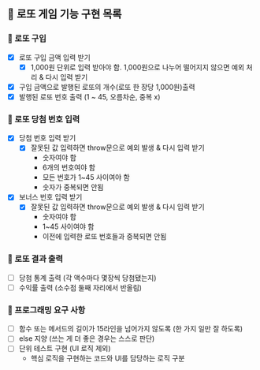 ## 🎱 로또 게임 기능 구현 목록

### 📌 로또 구입

- [x] 로또 구입 금액 입력 받기
  - [x] 1,000원 단위로 입력 받아야 함. 1,000원으로 나누어 떨어지지 않으면 예외 처리 & 다시 입력 받기
- [x] 구입 금액으로 발행된 로또의 개수(로또 한 장당 1,000원)출력
- [x] 발행된 로또 번호 출력 (1 ~ 45, 오름차순, 중복 x)

### 📌 로또 당첨 번호 입력

- [x] 당첨 번호 입력 받기
  - [x] 잘못된 값 입력하면 throw문으로 예외 발생 & 다시 입력 받기
    - 숫자여야 함
    - 6개의 번호여야 함
    - 모든 번호가 1~45 사이여야 함
    - 숫자가 중복되면 안됨
- [x] 보너스 번호 입력 받기
  - [x] 잘못된 값 입력하면 throw문으로 예외 발생 & 다시 입력 받기
    - 숫자여야 함
    - 1~45 사이여야 함
    - 이전에 입력한 로또 번호들과 중복되면 안됨

### 📌 로또 결과 출력

- [ ] 당첨 통계 출력 (각 액수마다 몇장씩 당첨됐는지)
- [ ] 수익률 출력 (소수점 둘째 자리에서 반올림)

### 📌 프로그래밍 요구 사항

- [ ] 함수 또는 메서드의 길이가 15라인을 넘어가지 않도록 (한 가지 일만 잘 하도록)
- [ ] else 지양 (쓰는 게 더 좋은 경우는 스스로 판단)
- [ ] 단위 테스트 구현 (UI 로직 제외)
  - 핵심 로직을 구현하는 코드와 UI를 담당하는 로직 구분
